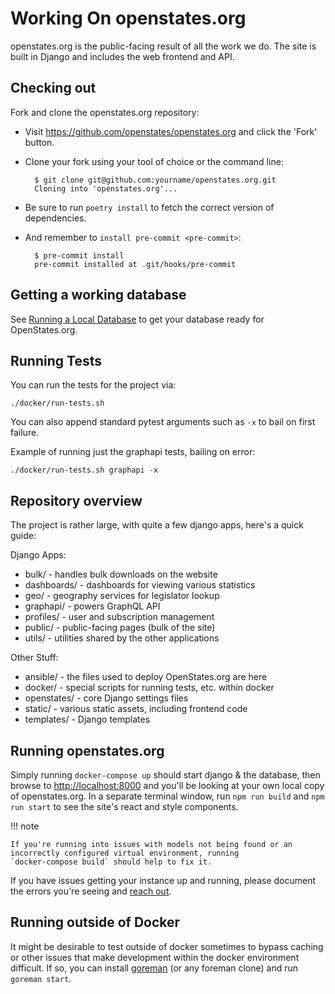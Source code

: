 # Working On openstates.org

openstates.org is the public-facing result of all the work we do. The
site is built in Django and includes the web frontend and API.

## Checking out

Fork and clone the openstates.org repository:

- Visit <https://github.com/openstates/openstates.org> and click the
    'Fork' button.

- Clone your fork using your tool of choice or the command line:

        $ git clone git@github.com:yourname/openstates.org.git
        Cloning into 'openstates.org'...

- Be sure to run `poetry install` to fetch the correct version of dependencies.
- And remember to `install pre-commit <pre-commit>`:

        $ pre-commit install
        pre-commit installed at .git/hooks/pre-commit

## Getting a working database

See [Running a Local Database](local-database.md) to get your database ready for OpenStates.org.

## Running Tests

You can run the tests for the project via:

    ./docker/run-tests.sh

You can also append standard pytest arguments such as `-x` to bail on first failure.

Example of running just the graphapi tests, bailing on error:

    ./docker/run-tests.sh graphapi -x

## Repository overview

The project is rather large, with quite a few django apps, here's a
quick guide:

Django Apps:

-   bulk/ - handles bulk downloads on the website
-   dashboards/ - dashboards for viewing various statistics
-   geo/ - geography services for legislator lookup
-   graphapi/ - powers GraphQL API
-   profiles/ - user and subscription management
-   public/ - public-facing pages (bulk of the site)
-   utils/ - utilities shared by the other applications

Other Stuff:

-   ansible/ - the files used to deploy OpenStates.org are here
-   docker/ - special scripts for running tests, etc. within docker
-   openstates/ - core Django settings files
-   static/ - various static assets, including frontend code
-   templates/ - Django templates

## Running openstates.org

Simply running `docker-compose up` should start django & the database,
then browse to <http://localhost:8000> and you'll be looking at your
own local copy of openstates.org. In a separate terminal window, run `npm run build` and `npm run start` to see the 
site's react and style components.

!!! note 
    
    If you're running into issues with models not being found or an incorrectly configured virtual environment, running
    `docker-compose build` should help to fix it.

If you have issues getting your instance up and running, please document the
errors you're seeing and [reach out](../index.md#communication).

## Running outside of Docker

It might be desirable to test outside of docker sometimes to bypass
caching or other issues that make development within the docker
environment difficult. If so, you can install
[goreman](https://github.com/mattn/goreman) (or any foreman clone) and
run `goreman start`.
